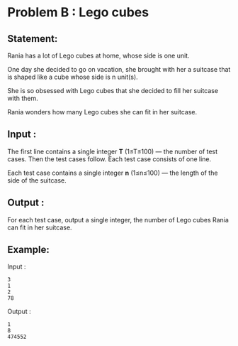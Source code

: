 # Problem B : Lego cubes

## Statement:
Rania has a lot of Lego cubes at home, whose side is one unit.

One day she decided to go on vacation, she brought with her a suitcase that is shaped like a cube whose side is n unit(s).

She is so obsessed with Lego cubes that she decided to fill her suitcase with them.

Rania wonders how many Lego cubes she can fit in her suitcase.

## Input :
The first line contains a single integer **T** (1≤T≤100) — the number of test cases. Then the test cases follow. Each test case consists of one line.

Each test case contains a single integer **n** (1≤n≤100) — the length of the side of the suitcase.

## Output :
For each test case, output a single integer, the number of Lego cubes Rania can fit in her suitcase.       

## Example:
Input :  

```
3
1
2
78
```

Output :  

```
1
8
474552
```

